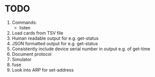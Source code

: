 # TODO

1. Commands:
   * listen
2. Load cards from TSV file
3. Human readable output for e.g. get-status
4. JSON formatted output for e.g. get-status
5. Consistently include device serial number in output e.g. of get-time
6. Document protocol
7. Simulator
8. fuse
9. Look into ARP for set-address
